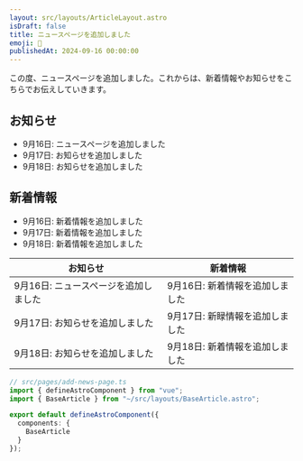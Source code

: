 ```yaml
---
layout: src/layouts/ArticleLayout.astro
isDraft: false
title: ニュースページを追加しました
emoji: 📰
publishedAt: 2024-09-16 00:00:00
---
```


この度、ニュースページを追加しました。これからは、新着情報やお知らせをこちらでお伝えしていきます。

## お知らせ

- 9月16日: ニュースページを追加しました
- 9月17日: お知らせを追加しました
- 9月18日: お知らせを追加しました

## 新着情報

- 9月16日: 新着情報を追加しました
- 9月17日: 新着情報を追加しました
- 9月18日: 新着情報を追加しました

| お知らせ                              | 新着情報                        |
| ------------------------------------- | ------------------------------- |
| 9月16日: ニュースページを追加しました | 9月16日: 新着情報を追加しました |
| 9月17日: お知らせを追加しました       | 9月17日: 新睩情報を追加しました |
| 9月18日: お知らせを追加しました       | 9月18日: 新着情報を追加しました |

```ts
// src/pages/add-news-page.ts
import { defineAstroComponent } from "vue";
import { BaseArticle } from "~/src/layouts/BaseArticle.astro";

export default defineAstroComponent({
  components: {
    BaseArticle
  }
});
```
